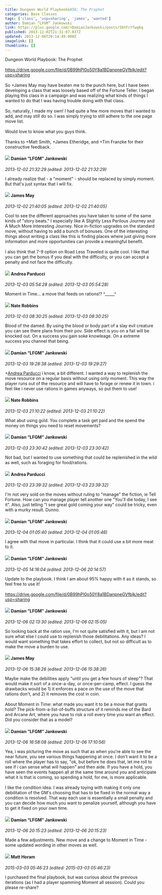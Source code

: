 ```yaml
---
title: Dungeon World Playbook&#58; The Prophet
categories: Base Classes
tags: ['class', 'usp=sharing', 'james', 'wanted']
author: Damian “LFGM” Jankowski
link: https://plus.google.com/+DamianJankowski/posts/SbYFcYfwg6q
published: 2013-12-02T21:31:07.837Z
updated: 2013-12-06T20:14:49.000Z
imagelink: []
thumblinks: []
---
```


Dungeon World Playbook: The Prophet<br /><br /><a href="https://drive.google.com/file/d/0B99hPl0o50Y8a1BDanpneGVfblk/edit?usp=sharing" class="ot-anchor">https://drive.google.com/file/d/0B99hPl0o50Y8a1BDanpneGVfblk/edit?usp=sharing</a><br /><br />So +James May may have beaten me to the punch here, but I have been developing a class that was loosely based off of the Fortune Teller. I began playing this class in a campaign and was realizing what kinds of things I wanted to do that I was having trouble doing with that class.<br /><br />So, naturally, I made my own! I had quite a few more moves that I wanted to add, and may still do so. I was simply trying to still adhere to the one page move list.<br /><br />Would love to know what you guys think.<br /><br />Thanks to +Matt Smith, +James Etheridge, and +Tim Franzke for their constructive feedback. ﻿
<div id='comment z12zjbl4nwqvu30wt04cgpyieti2cz0ojt00k'>
  <h4><img src='{{site.baseurl}}//images/avatars/100476170927206311405_photo.jpg'> Damian “LFGM” Jankowski</h4>
      <p><cite>2013-12-02 21:32:29 (edited: 2013-12-02 21:32:29)</cite></p>
        <p>I already realize that - a &quot;moment&quot; - should be replaced by simply moment. But that&#39;s just syntax that I will fix.</p>
</div>
        

<div id='comment z12zjbl4nwqvu30wt04cgpyieti2cz0ojt00k'>
  <h4><img src='{{site.baseurl}}//images/avatars/106111362608748927944_photo.jpg'> James May</h4>
      <p><cite>2013-12-02 21:40:05 (edited: 2013-12-02 21:40:05)</cite></p>
        <p>Cool to see the different approaches you have taken to some of the same kinds of &quot;story beats.&quot; I especially like A Slightly Less Perilous Journey and A Much More Interesting Journey. Nice in-fiction upgrades on the standard move, without having to add a bunch of bonuses. One of the interesting things about writing a class like this is finding places where just giving more information and more opportunities can provide a meaningful benefit.<br /><br />I also think that 7-9 option on Road Less Traveled is quite cool. I like that you can get the bonus if you deal with the difficulty, or you can accept a penalty and not face the difficulty.</p>
</div>
        

<div id='comment z12zjbl4nwqvu30wt04cgpyieti2cz0ojt00k'>
  <h4><img src='{{site.baseurl}}//images/avatars/101076298485951808085_photo.jpg'> Andrea Parducci</h4>
      <p><cite>2013-12-03 05:54:28 (edited: 2013-12-03 05:54:28)</cite></p>
        <p>Moment in Time... a move that feeds on rations!? ^_____^</p>
</div>
        

<div id='comment z12zjbl4nwqvu30wt04cgpyieti2cz0ojt00k'>
  <h4><img src='{{site.baseurl}}//images/avatars/116948896286525914078_photo.jpg'> Nate Robbins</h4>
      <p><cite>2013-12-03 08:30:25 (edited: 2013-12-03 08:30:25)</cite></p>
        <p>Blood of the damed. By using the blood or body part of a slay evil creature you can see there plans from their pov. Side effect is you on a fail will be knocked out. On a success you gain soke knowleage. On a extreme success you channel that being.</p>
</div>
        

<div id='comment z12zjbl4nwqvu30wt04cgpyieti2cz0ojt00k'>
  <h4><img src='{{site.baseurl}}//images/avatars/100476170927206311405_photo.jpg'> Damian “LFGM” Jankowski</h4>
      <p><cite>2013-12-03 19:28:38 (edited: 2013-12-03 19:29:27)</cite></p>
        <p><span class="proflinkWrapper"><span class="proflinkPrefix">+</span><a class="proflink" href="https://plus.google.com/101076298485951808085" oid="101076298485951808085">Andrea Parducci</a></span> i know, a bit different. I wanted a way to replenish the move resource on a regular basis without using only moment. This way the player runs out of the resource and will have to forage or renew it in town. ﻿i feel like i never use rations in games anyways, so put them to use!</p>
</div>
        

<div id='comment z12zjbl4nwqvu30wt04cgpyieti2cz0ojt00k'>
  <h4><img src='{{site.baseurl}}//images/avatars/116948896286525914078_photo.jpg'> Nate Robbins</h4>
      <p><cite>2013-12-03 21:10:22 (edited: 2013-12-03 21:10:22)</cite></p>
        <p>What abut using gold. You complete a task get paid and the spend the money on things you need to reset movements?</p>
</div>
        

<div id='comment z12zjbl4nwqvu30wt04cgpyieti2cz0ojt00k'>
  <h4><img src='{{site.baseurl}}//images/avatars/100476170927206311405_photo.jpg'> Damian “LFGM” Jankowski</h4>
      <p><cite>2013-12-03 23:30:42 (edited: 2013-12-03 23:30:42)</cite></p>
        <p>Not bad, but I wanted to use something that could be replenished in the wild as well, such as foraging for food/rations.</p>
</div>
        

<div id='comment z12zjbl4nwqvu30wt04cgpyieti2cz0ojt00k'>
  <h4><img src='{{site.baseurl}}//images/avatars/101076298485951808085_photo.jpg'> Andrea Parducci</h4>
      <p><cite>2013-12-03 23:39:32 (edited: 2013-12-03 23:39:32)</cite></p>
        <p>I&#39;m not very sold on the moves without ruling to &quot;manage&quot; the fiction, ie Tell Fortune. How can you manage player tell another one &quot;You&#39;ll die today, I see it&quot;. Also, just telling &quot;I see great gold coming your way&quot; could be tricky, even with a murky result. Dunno.</p>
</div>
        

<div id='comment z12zjbl4nwqvu30wt04cgpyieti2cz0ojt00k'>
  <h4><img src='{{site.baseurl}}//images/avatars/100476170927206311405_photo.jpg'> Damian “LFGM” Jankowski</h4>
      <p><cite>2013-12-04 01:05:40 (edited: 2013-12-04 01:05:46)</cite></p>
        <p>I agree with that move in particular. I think that it could use a bit more meat to it.</p>
</div>
        

<div id='comment z12zjbl4nwqvu30wt04cgpyieti2cz0ojt00k'>
  <h4><img src='{{site.baseurl}}//images/avatars/100476170927206311405_photo.jpg'> Damian “LFGM” Jankowski</h4>
      <p><cite>2013-12-05 14:16:04 (edited: 2013-12-06 20:14:57)</cite></p>
        <p>Update to the playbook. I think I am about 95% happy with it as it stands, so feel free to use it!<br /><br /><a href="https://drive.google.com/file/d/0B99hPl0o50Y8a1BDanpneGVfblk/edit?usp=sharing" class="ot-anchor">https://drive.google.com/file/d/0B99hPl0o50Y8a1BDanpneGVfblk/edit?usp=sharing</a></p>
</div>
        

<div id='comment z12zjbl4nwqvu30wt04cgpyieti2cz0ojt00k'>
  <h4><img src='{{site.baseurl}}//images/avatars/100476170927206311405_photo.jpg'> Damian “LFGM” Jankowski</h4>
      <p><cite>2013-12-06 02:13:30 (edited: 2013-12-06 02:15:05)</cite></p>
        <p>So looking back at the ration use, I&#39;m not quite satisfied with it, but I am not sure what else I could use to replenish those debilitations. Any ideas? I would want something that takes effort to collect, but not so difficult as to make the move a burden to use.</p>
</div>
        

<div id='comment z12zjbl4nwqvu30wt04cgpyieti2cz0ojt00k'>
  <h4><img src='{{site.baseurl}}//images/avatars/106111362608748927944_photo.jpg'> James May</h4>
      <p><cite>2013-12-06 15:38:26 (edited: 2013-12-06 15:38:26)</cite></p>
        <p>Maybe make the debilities apply &quot;until you get a few hours of sleep&quot;? That would make it sort of a once-a-day, or once-per-camp, effect. I guess the drawbacks would be 1) it enforces a pace on the use of the move that rations don&#39;t, and 2) it removes the cost in coin.<br /><br />About Moment in Time: what made you want it to be a move that grants hold? The pick-from-a-list-of-buffs structure of it reminds me of the Bard and Arcane Art, where you have to risk a roll every time you want an effect. Did you consider that as a model?</p>
</div>
        

<div id='comment z12zjbl4nwqvu30wt04cgpyieti2cz0ojt00k'>
  <h4><img src='{{site.baseurl}}//images/avatars/100476170927206311405_photo.jpg'> Damian “LFGM” Jankowski</h4>
      <p><cite>2013-12-06 16:58:08 (edited: 2013-12-06 17:10:56)</cite></p>
        <p>Yea, i was picturing the move as such that as when you&#39;re able to see the near future, you see various things happening at once. I don&#39;t want it to be a roll where the player has to say, &quot;ok, but before he does that, let me roll to see if i can sense what will happen&quot; and then aide. If you have a hold, you have seen the events happen all at the same time around you and anticipate what it is that is coming, so spending a hold, for me, is more applicable.<br /><br />I like the condition idea. I was already toying with making it only one debilitation of the GM&#39;s choosing that has to be fixed in the normal way a condition is resolved. That way each use is essentially a small penalty and you can decide how much you want to penalize yourself, although you have to get it fixed on your own time.</p>
</div>
        

<div id='comment z12zjbl4nwqvu30wt04cgpyieti2cz0ojt00k'>
  <h4><img src='{{site.baseurl}}//images/avatars/100476170927206311405_photo.jpg'> Damian “LFGM” Jankowski</h4>
      <p><cite>2013-12-06 20:15:23 (edited: 2013-12-06 20:15:23)</cite></p>
        <p>Made a few adjustments. New move and a change to Moment in Time - some updated wording in other moves as well.</p>
</div>
        

<div id='comment z12zjbl4nwqvu30wt04cgpyieti2cz0ojt00k'>
  <h4><img src='{{site.baseurl}}//images/avatars/105472060898626050077_photo.jpg'> Matt Horam</h4>
      <p><cite>2015-03-03 05:46:23 (edited: 2015-03-03 05:46:23)</cite></p>
        <p>I purchased the final playbook, but was curious about the previous iterations (as I had a player spamming Moment all session). Could you please re-share?</p>
</div>
        